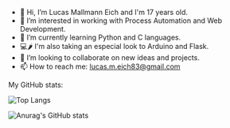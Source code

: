 - 👋 Hi, I’m Lucas Mallmann Eich and I'm 17 years old.
- 👀 I’m interested in working with Process Automation and Web Development.
- 🌱 I’m currently learning Python and C languages.
- :computer::hot_pepper: I'm also taking an especial look to Arduino and Flask.
- 💞️ I’m looking to collaborate on new ideas and projects. 
- 📫 How to reach me: lucas.m.eich83@gmail.com

My GitHub stats:  

![Top Langs](https://github-readme-stats.vercel.app/api/top-langs/?username=LucasMallmannEich&theme=tokyonight)

![Anurag's GitHub stats](https://github-readme-stats.vercel.app/api?username=LucasMallmannEich&show_icons=true&theme=radical)
